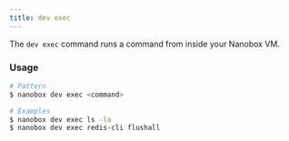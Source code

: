 ```yaml
---
title: dev exec
---
```


The `dev exec` command runs a command from inside your Nanobox VM.

### Usage
```bash
# Pattern
$ nanobox dev exec <command>

# Examples
$ nanobox dev exec ls -la
$ nanobox dev exec redis-cli flushall
```
